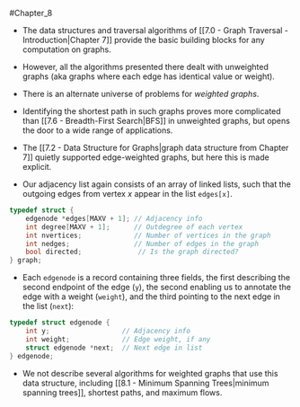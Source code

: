 #Chapter_8
- The data structures and traversal algorithms of [[7.0 - Graph Traversal - Introduction|Chapter 7]] provide the basic building blocks for any computation on graphs.
- However, all the algorithms presented there dealt with unweighted graphs (aka graphs where each edge has identical value or weight).

- There is an alternate universe of problems for *weighted graphs*.
- Identifying the shortest path in such graphs proves more complicated than [[7.6 - Breadth-First Search|BFS]] in unweighted graphs, but opens the door to a wide range of applications.

- The [[7.2 - Data Structure for Graphs|graph data structure from Chapter 7]] quietly supported edge-weighted graphs, but here this is made explicit.
- Our adjacency list again consists of an array of linked lists, such that the outgoing edges from vertex *x* appear in the list `edges[x]`.
```C
typedef struct {
	edgenode *edges[MAXV + 1]; // Adjacency info
	int degree[MAXV + 1];      // Outdegree of each vertex
	int nvertices;             // Number of vertices in the graph
	int nedges;                // Number of edges in the graph
	bool directed;              // Is the graph directed?
} graph;
```

- Each `edgenode` is a record containing three fields, the first describing the second endpoint of the edge (`y`), the second enabling us to annotate the edge with a weight (`weight`), and the third pointing to the next edge in the list (`next`):
```C
typedef struct edgenode {
	int y;                  // Adjacency info
	int weight;             // Edge weight, if any
	struct edgenode *next;  // Next edge in list
} edgenode;
```

- We not describe several algorithms for weighted graphs that use this data structure, including [[8.1 - Minimum Spanning Trees|minimum spanning trees]], shortest paths, and maximum flows.